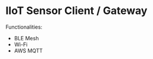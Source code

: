 IIoT Sensor Client / Gateway
==================================

Functionalities:
* BLE Mesh
* Wi-Fi
* AWS MQTT
